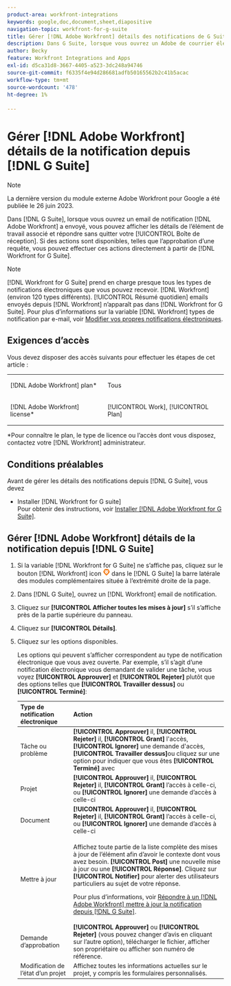 ```yaml
---
product-area: workfront-integrations
keywords: google,doc,document,sheet,diapositive
navigation-topic: workfront-for-g-suite
title: Gérer [!DNL Adobe Workfront] détails des notifications de G Suite
description: Dans G Suite, lorsque vous ouvrez un Adobe de courrier électronique de notification [!DNL Workfront] a envoyé, vous pouvez afficher les détails de l’élément de travail associé et répondre sans quitter votre boîte de réception. Si des actions sont disponibles, telles que l’approbation d’une requête, vous pouvez effectuer ces actions directement à partir de Workfront for G Suite.
author: Becky
feature: Workfront Integrations and Apps
exl-id: d5ca31d8-3667-4405-a523-3dc248a94746
source-git-commit: f6335f4e94d286681adfb50165562b2c41b5acac
workflow-type: tm+mt
source-wordcount: '478'
ht-degree: 1%

---
```


# Gérer [!DNL Adobe Workfront] détails de la notification depuis [!DNL G Suite]

>[!NOTE]
>
>La dernière version du module externe Adobe Workfront pour Google a été publiée le 26 juin 2023.

Dans [!DNL G Suite], lorsque vous ouvrez un email de notification [!DNL Adobe Workfront] a envoyé, vous pouvez afficher les détails de l’élément de travail associé et répondre sans quitter votre [!UICONTROL Boîte de réception]. Si des actions sont disponibles, telles que l’approbation d’une requête, vous pouvez effectuer ces actions directement à partir de [!DNL Workfront for G Suite].

>[!NOTE]
>
> [!DNL Workfront for G Suite] prend en charge presque tous les types de notifications électroniques que vous pouvez recevoir. [!DNL Workfront] (environ 120 types différents). [!UICONTROL Résumé quotidien] emails envoyés depuis [!DNL Workfront] n’apparaît pas dans [!DNL Workfront for G Suite]. Pour plus d’informations sur la variable [!DNL Workfront] types de notification par e-mail, voir [Modifier vos propres notifications électroniques](../../workfront-basics/using-notifications/activate-or-deactivate-your-own-event-notifications.md).

## Exigences d’accès

Vous devez disposer des accès suivants pour effectuer les étapes de cet article :

<table style="table-layout:auto"> 
 <col> 
 <col> 
 <tbody> 
  <tr> 
   <td role="rowheader">[!DNL Adobe Workfront] plan*</td> 
   <td> <p>Tous</p> </td> 
  </tr> 
  <tr> 
   <td role="rowheader">[!DNL Adobe Workfront] license*</td> 
   <td> <p>[!UICONTROL Work], [!UICONTROL Plan]</p> </td> 
  </tr> 
  </tbody> 
</table>

&#42;Pour connaître le plan, le type de licence ou l’accès dont vous disposez, contactez votre [!DNL Workfront] administrateur.

## Conditions préalables

Avant de gérer les détails des notifications depuis [!DNL G Suite], vous devez

* Installer [!DNL Workfront for G suite]\
   Pour obtenir des instructions, voir [Installer [!DNL Adobe Workfront for G Suite]](../../workfront-integrations-and-apps/workfront-for-g-suite/install-workfront-for-gsuite.md).

## Gérer [!DNL Adobe Workfront] détails de la notification depuis [!DNL G Suite]

1. Si la variable [!DNL Workfront for G Suite] ne s’affiche pas, cliquez sur le bouton [!DNL Workfront] icon ![](assets/wf-lion-icon.png) dans le [!DNL G Suite] la barre latérale des modules complémentaires située à l’extrémité droite de la page.
1. Dans [!DNL G Suite], ouvrez un [!DNL Workfront] email de notification.
1. Cliquez sur **[!UICONTROL Afficher toutes les mises à jour]** s’il s’affiche près de la partie supérieure du panneau.
1. Cliquez sur **[!UICONTROL Détails]**.
1. Cliquez sur les options disponibles.

   Les options qui peuvent s’afficher correspondent au type de notification électronique que vous avez ouverte. Par exemple, s’il s’agit d’une notification électronique vous demandant de valider une tâche, vous voyez **[!UICONTROL Approuver]** et **[!UICONTROL Rejeter]** plutôt que des options telles que **[!UICONTROL Travailler dessus]** ou **[!UICONTROL Terminé]**:

   <table style="table-layout:auto"> 
    <col> 
    <col> 
    <thead> 
     <tr> 
      <th>Type de notification électronique</th> 
      <th>Action</th> 
     </tr> 
    </thead> 
    <tbody> 
     <tr> 
      <td>Tâche ou problème</td> 
      <td><strong>[!UICONTROL Approuver]</strong> il, <strong>[!UICONTROL Rejeter]</strong> il, <strong>[!UICONTROL Grant]</strong> l'accès, <strong>[!UICONTROL Ignorer]</strong> une demande d'accès, <strong>[!UICONTROL Travailler dessus]</strong>ou cliquez sur une option pour indiquer que vous êtes <strong>[!UICONTROL Terminé]</strong> avec</td> 
     </tr> 
     <tr> 
      <td>Projet</td> 
      <td><strong>[!UICONTROL Approuver]</strong> il, <strong>[!UICONTROL Rejeter]</strong> il, <strong>[!UICONTROL Grant]</strong> l’accès à celle-ci, ou <strong>[!UICONTROL Ignorer]</strong> une demande d’accès à celle-ci</td> 
     </tr> 
     <tr> 
      <td>Document</td> 
      <td><strong>[!UICONTROL Approuver]</strong> il, <strong>[!UICONTROL Rejeter]</strong> il, <strong>[!UICONTROL Grant]</strong> l’accès à celle-ci, ou <strong>[!UICONTROL Ignorer]</strong> une demande d’accès à celle-ci</td> 
     </tr> 
     <tr> 
      <td>Mettre à jour </td> 
      <td> <p>Affichez toute partie de la liste complète des mises à jour de l’élément afin d’avoir le contexte dont vous avez besoin. <strong>[!UICONTROL Post]</strong> une nouvelle mise à jour ou une <strong>[!UICONTROL Réponse]</strong>. Cliquez sur <strong>[!UICONTROL Notifier]</strong> pour alerter des utilisateurs particuliers au sujet de votre réponse. </p> <p>Pour plus d’informations, voir <a href="../../workfront-integrations-and-apps/workfront-for-g-suite/reply-to-wf-update-notification-from-gsuite.md" class="MCXref xref">Répondre à un [!DNL Adobe Workfront] mettre à jour la notification depuis [!DNL G Suite]</a>.</p> </td> 
     </tr> 
     <tr> 
      <td>Demande d’approbation</td> 
      <td><strong>[!UICONTROL Approuver]</strong> ou <strong>[!UICONTROL Rejeter]</strong> (vous pouvez changer d’avis en cliquant sur l’autre option), télécharger le fichier, afficher son propriétaire ou afficher son numéro de référence.</td> 
     </tr> 
     <tr> 
      <td>Modification de l’état d’un projet</td> 
      <td> Affichez toutes les informations actuelles sur le projet, y compris les formulaires personnalisés. </td> 
     </tr> 
    </tbody> 
   </table>
